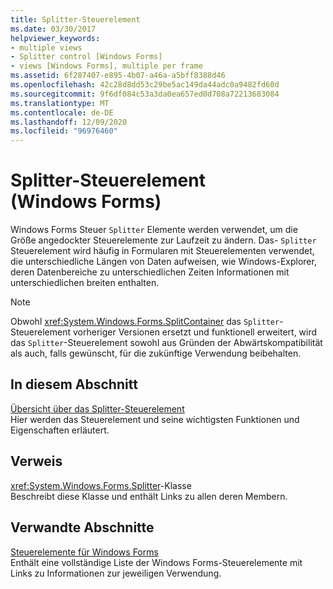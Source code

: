 ```yaml
---
title: Splitter-Steuerelement
ms.date: 03/30/2017
helpviewer_keywords:
- multiple views
- Splitter control [Windows Forms]
- views [Windows Forms], multiple per frame
ms.assetid: 6f287407-e895-4b07-a46a-a5bff8388d46
ms.openlocfilehash: 42c28d8dd53c29be5ac149da44adc0a9482fd60d
ms.sourcegitcommit: 9f6df084c53a3da0ea657ed0d708a72213683084
ms.translationtype: MT
ms.contentlocale: de-DE
ms.lasthandoff: 12/09/2020
ms.locfileid: "96976460"
---
```

# <a name="splitter-control-windows-forms"></a>Splitter-Steuerelement (Windows Forms)
Windows Forms Steuer `Splitter` Elemente werden verwendet, um die Größe angedockter Steuerelemente zur Laufzeit zu ändern. Das- `Splitter` Steuerelement wird häufig in Formularen mit Steuerelementen verwendet, die unterschiedliche Längen von Daten aufweisen, wie Windows-Explorer, deren Datenbereiche zu unterschiedlichen Zeiten Informationen mit unterschiedlichen breiten enthalten.  
  
> [!NOTE]
> Obwohl <xref:System.Windows.Forms.SplitContainer> das `Splitter`-Steuerelement vorheriger Versionen ersetzt und funktionell erweitert, wird das `Splitter`-Steuerelement sowohl aus Gründen der Abwärtskompatibilität als auch, falls gewünscht, für die zukünftige Verwendung beibehalten.  
  
## <a name="in-this-section"></a>In diesem Abschnitt  
 [Übersicht über das Splitter-Steuerelement](splitter-control-overview-windows-forms.md)  
 Hier werden das Steuerelement und seine wichtigsten Funktionen und Eigenschaften erläutert.  
  
## <a name="reference"></a>Verweis  
 <xref:System.Windows.Forms.Splitter>-Klasse  
 Beschreibt diese Klasse und enthält Links zu allen deren Membern.  
  
## <a name="related-sections"></a>Verwandte Abschnitte  
 [Steuerelemente für Windows Forms](controls-to-use-on-windows-forms.md)  
 Enthält eine vollständige Liste der Windows Forms-Steuerelemente mit Links zu Informationen zur jeweiligen Verwendung.
